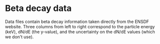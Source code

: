 # Beta decay data

 Data files contain beta decay information taken directly from the ENSDF website.
 Three columns from left to right correspond to the particle energy (keV), 
 dN/dE (the y-value), and the uncertainty on the dN/dE values (which we don't use). 
